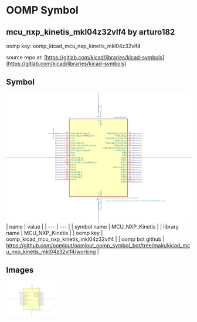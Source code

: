 # OOMP Symbol  
## mcu_nxp_kinetis_mkl04z32vlf4  by arturo182  
  
oomp key: oomp_kicad_mcu_nxp_kinetis_mkl04z32vlf4  
  
source repo at: [https://gitlab.com/kicad/libraries/kicad-symbols](https://gitlab.com/kicad/libraries/kicad-symbols)  
## Symbol  
  
[![working.png](working_600.png)](working.png)  
| name | value | 
| --- | --- | 
| symbol name | MCU_NXP_Kinetis | 
| library name | MCU_NXP_Kinetis | 
| oomp key | oomp_kicad_mcu_nxp_kinetis_mkl04z32vlf4 | 
| oomp bot github | https://github.com/oomlout/oomlout_oomp_symbol_bot/tree/main/kicad_mcu_nxp_kinetis_mkl04z32vlf4/working | 
## Images  
  
[![working.png](working_140.png)](working.png)  
